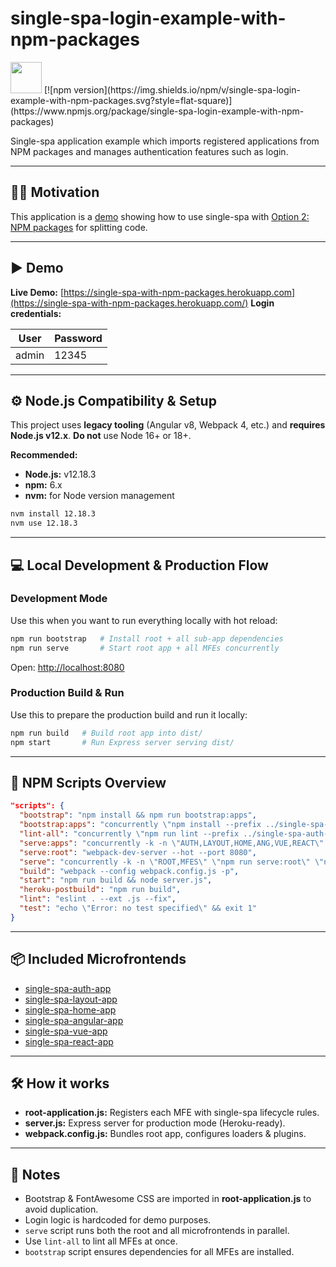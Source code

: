 # single-spa-login-example-with-npm-packages

<img src="https://single-spa.js.org/img/logo-white-bgblue.svg" width="50" height="50">
[![npm version](https://img.shields.io/npm/v/single-spa-login-example-with-npm-packages.svg?style=flat-square)](https://www.npmjs.org/package/single-spa-login-example-with-npm-packages)

Single-spa application example which imports registered applications from NPM packages and manages authentication features such as login.

---

## ✍🏻 Motivation

This application is a [demo](https://single-spa-with-npm-packages.herokuapp.com/) showing how to use single-spa with [Option 2: NPM packages](https://single-spa.js.org/docs/separating-applications#option-2-npm-packages) for splitting code.

---

## ▶️ Demo

**Live Demo:** [https://single-spa-with-npm-packages.herokuapp.com](https://single-spa-with-npm-packages.herokuapp.com/)
**Login credentials:**

| User  | Password |
| ----- | -------- |
| admin | 12345    |

---

## ⚙️ Node.js Compatibility & Setup

This project uses **legacy tooling** (Angular v8, Webpack 4, etc.) and **requires Node.js v12.x**. **Do not** use Node 16+ or 18+.

**Recommended:**

* **Node.js:** v12.18.3
* **npm:** 6.x
* **nvm:** for Node version management

```bash
nvm install 12.18.3
nvm use 12.18.3
```

---

## 💻 Local Development & Production Flow

### Development Mode

Use this when you want to run everything locally with hot reload:

```bash
npm run bootstrap   # Install root + all sub-app dependencies
npm run serve       # Start root app + all MFEs concurrently
```

Open: [http://localhost:8080](http://localhost:8080)

### Production Build & Run

Use this to prepare the production build and run it locally:

```bash
npm run build   # Build root app into dist/
npm start       # Run Express server serving dist/
```

---

## 📜 NPM Scripts Overview

```json
"scripts": {
  "bootstrap": "npm install && npm run bootstrap:apps",
  "bootstrap:apps": "concurrently \"npm install --prefix ../single-spa-auth-app\" \"npm install --prefix ../single-spa-layout-app\" \"npm install --prefix ../single-spa-home-app\" \"npm install --prefix ../single-spa-angular-app\" \"npm install --prefix ../single-spa-vue-app\" \"npm install --prefix ../single-spa-react-app\"",
  "lint-all": "concurrently \"npm run lint --prefix ../single-spa-auth-app\" \"npm run lint --prefix ../single-spa-layout-app\" \"npm run lint --prefix ../single-spa-home-app\" \"npm run lint --prefix ../single-spa-angular-app\" \"npm run lint --prefix ../single-spa-vue-app\" \"npm run lint --prefix ../single-spa-react-app\"",
  "serve:apps": "concurrently -k -n \"AUTH,LAYOUT,HOME,ANG,VUE,REACT\" \"npm start --prefix ../single-spa-auth-app\" \"npm start --prefix ../single-spa-layout-app\" \"npm start --prefix ../single-spa-home-app\" \"npm run ng --prefix ../single-spa-angular-app -- serve --port 4204\" \"npm start --prefix ../single-spa-vue-app\" \"npm start --prefix ../single-spa-react-app\"",
  "serve:root": "webpack-dev-server --hot --port 8080",
  "serve": "concurrently -k -n \"ROOT,MFES\" \"npm run serve:root\" \"npm run serve:apps\"",
  "build": "webpack --config webpack.config.js -p",
  "start": "npm run build && node server.js",
  "heroku-postbuild": "npm run build",
  "lint": "eslint . --ext .js --fix",
  "test": "echo \"Error: no test specified\" && exit 1"
}
```

---

## 📦 Included Microfrontends

* [single-spa-auth-app](https://github.com/cesarchamal/single-spa-auth-app)
* [single-spa-layout-app](https://github.com/cesarchamal/single-spa-layout-app)
* [single-spa-home-app](https://github.com/cesarchamal/single-spa-home-app)
* [single-spa-angular-app](https://github.com/cesarchamal/single-spa-angular-app)
* [single-spa-vue-app](https://github.com/cesarchamal/single-spa-vue-app)
* [single-spa-react-app](https://github.com/cesarchamal/single-spa-react-app)

---

## 🛠 How it works

* **root-application.js:** Registers each MFE with single-spa lifecycle rules.
* **server.js:** Express server for production mode (Heroku-ready).
* **webpack.config.js:** Bundles root app, configures loaders & plugins.

---

## 📌 Notes

* Bootstrap & FontAwesome CSS are imported in **root-application.js** to avoid duplication.
* Login logic is hardcoded for demo purposes.
* `serve` script runs both the root and all microfrontends in parallel.
* Use `lint-all` to lint all MFEs at once.
* `bootstrap` script ensures dependencies for all MFEs are installed.
